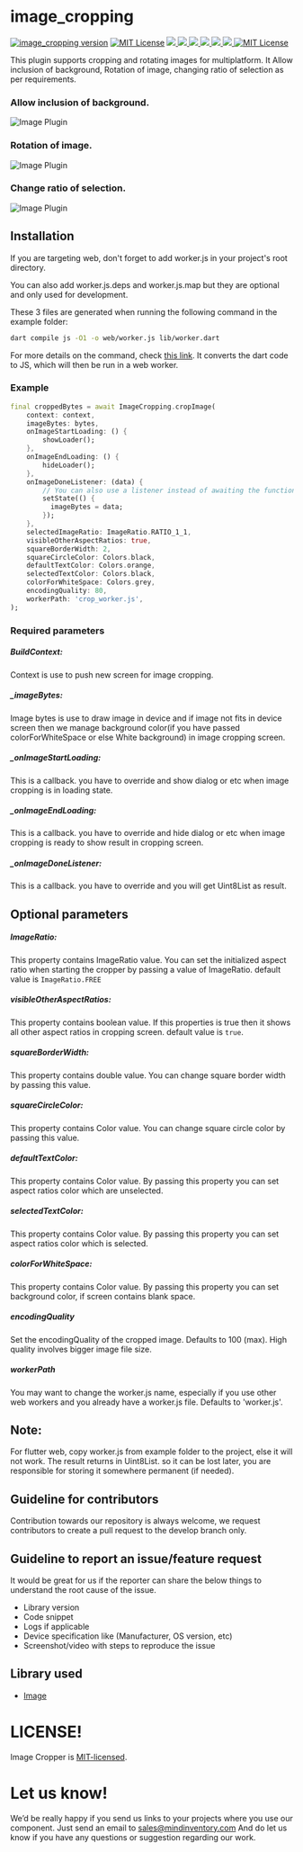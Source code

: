 # image_cropping


<a href="https://pub.dev/packages/image_cropping"><img src="https://img.shields.io/pub/v/image_cropping.svg?label=image_cropping" alt="image_cropping version"></a>
<a href="https://github.com/Mindinventory/image_cropping"><img src="https://img.shields.io/github/stars/Mindinventory/image_cropping?style=social" alt="MIT License"></a>
<a href="https://developer.android.com" style="pointer-events: stroke;" target="_blank">
<img src="https://img.shields.io/badge/platform-android-blue">
</a>
<a href="https://developer.apple.com/ios/" style="pointer-events: stroke;" target="_blank">
<img src="https://img.shields.io/badge/platform-iOS-blue">
</a>
<a href="" style="pointer-events: stroke;" target="_blank">
<img src="https://img.shields.io/badge/platform-Linux-blue">
</a>
<a href="" style="pointer-events: stroke;" target="_blank">
<img src="https://img.shields.io/badge/platform-Mac-blue">
</a>
<a href="" style="pointer-events: stroke;" target="_blank">
<img src="https://img.shields.io/badge/platform-web-blue">
</a>
<a href="" style="pointer-events: stroke;" target="_blank">
<img src="https://img.shields.io/badge/platform-Windows-blue">
</a>
<a href="https://opensource.org/licenses/MIT"><img src="https://img.shields.io/badge/license-MIT-purple.svg" alt="MIT License"></a>

This plugin supports cropping and rotating images for multiplatform. It Allow inclusion of background, Rotation of image, changing ratio of selection as per requirements.


### Allow inclusion of background.
![Image Plugin](https://github.com/Mindinventory/image_cropping/blob/master/assets/image_plugin_1.gif)

### Rotation of image.
![Image Plugin](https://github.com/Mindinventory/image_cropping/blob/master/assets/image_plugin_2.gif)

### Change ratio of selection.
![Image Plugin](https://github.com/Mindinventory/image_cropping/blob/master/assets/image_plugin_3.gif)

## Installation
If you are targeting web, don't forget to add worker.js in your project's root directory.

You can also add worker.js.deps and worker.js.map but they are optional and only used for development.

These 3 files are generated when running the following command in the example folder:
``` bash
dart compile js -O1 -o web/worker.js lib/worker.dart
```
For more details on the command, check [this link](https://dart.dev/tools/dart2js).
It converts the dart code to JS, which will then be run in a web worker.

### Example
``` dart
final croppedBytes = await ImageCropping.cropImage(
    context: context,
    imageBytes: bytes,
    onImageStartLoading: () {
        showLoader();
    },
    onImageEndLoading: () {
        hideLoader();
    },
    onImageDoneListener: (data) {
        // You can also use a listener instead of awaiting the function
        setState(() {
          imageBytes = data;
        });
    },
    selectedImageRatio: ImageRatio.RATIO_1_1,
    visibleOtherAspectRatios: true,
    squareBorderWidth: 2,
    squareCircleColor: Colors.black,
    defaultTextColor: Colors.orange,
    selectedTextColor: Colors.black,
    colorForWhiteSpace: Colors.grey,
    encodingQuality: 80,
    workerPath: 'crop_worker.js',
);
```

### Required parameters

##### BuildContext:
Context is use to push new screen for image cropping.

##### _imageBytes:
Image bytes is use to draw image in device and if image not fits in device screen then we manage background color(if you have passed colorForWhiteSpace or else White background) in image cropping screen.

##### _onImageStartLoading:
This is a callback. you have to override and show dialog or etc when image cropping is in loading state.

##### _onImageEndLoading:
This is a callback. you have to override and hide dialog or etc when image cropping is ready to show result in cropping screen.

##### _onImageDoneListener:
This is a callback. you have to override and you will get Uint8List as result.

## Optional parameters

##### ImageRatio:
This property contains ImageRatio value. You can set the initialized aspect ratio when starting the cropper by passing a value of ImageRatio. default value is `ImageRatio.FREE`

##### visibleOtherAspectRatios:
This property contains boolean value. If this properties is true then it shows all other aspect ratios in cropping screen. default value is `true`.

##### squareBorderWidth:
This property contains double value. You can change square border width by passing this value.

##### squareCircleColor:
This property contains Color value. You can change square circle color by passing this value.

#####  defaultTextColor:
This property contains Color value. By passing this property you can set aspect ratios color which are unselected.

##### selectedTextColor:
This property contains Color value. By passing this property you can set aspect ratios color which is selected.

##### colorForWhiteSpace:
This property contains Color value. By passing this property you can set background color, if screen contains blank space.

##### encodingQuality
Set the encodingQuality of the cropped image. Defaults to 100 (max).
High quality involves bigger image file size.

##### workerPath
You may want to change the worker.js name, especially if you use other web workers and you already have a worker.js file.
Defaults to 'worker.js'.

## Note:
For flutter web, copy worker.js from example folder to the project, else it will not work.
The result returns in Uint8List. so it can be lost later, you are responsible for storing it somewhere permanent (if needed).

## Guideline for contributors
Contribution towards our repository is always welcome, we request contributors to create a pull request to the develop branch only.

## Guideline to report an issue/feature request
It would be great for us if the reporter can share the below things to understand the root cause of the issue.
- Library version
- Code snippet
- Logs if applicable
- Device specification like (Manufacturer, OS version, etc)
- Screenshot/video with steps to reproduce the issue

## Library used
- [Image](https://pub.dev/packages/image "Image")

# LICENSE!
Image Cropper is [MIT-licensed](https://github.com/Mindinventory/image_cropping/blob/master/LICENSE "MIT-licensed").

# Let us know!
We’d be really happy if you send us links to your projects where you use our component. Just send an email to sales@mindinventory.com And do let us know if you have any questions or suggestion regarding our work.

